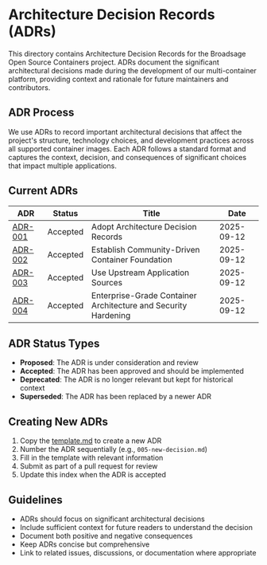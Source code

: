 <!--
SPDX-FileCopyrightText: Copyright (c) 2025 Broadsage <opensource@broadsage.com>

SPDX-License-Identifier: Apache-2.0
-->

# Architecture Decision Records (ADRs)

This directory contains Architecture Decision Records for the Broadsage Open Source Containers project. ADRs document the significant architectural decisions made during the development of our multi-container platform, providing context and rationale for future maintainers and contributors.

## ADR Process

We use ADRs to record important architectural decisions that affect the project's structure, technology choices, and development practices across all supported container images. Each ADR follows a standard format and captures the context, decision, and consequences of significant choices that impact multiple applications.

## Current ADRs

| ADR | Status | Title | Date |
|-----|--------|-------|------|
| [ADR-001](001-adopt-architecture-decision-records.md) | Accepted | Adopt Architecture Decision Records | 2025-09-12 |
| [ADR-002](002-establish-project-foundation.md) | Accepted | Establish Community-Driven Container Foundation | 2025-09-12 |
| [ADR-003](003-use-upstream-application-sources.md) | Accepted | Use Upstream Application Sources | 2025-09-12 |
| [ADR-004](004-container-architecture-decisions.md) | Accepted | Enterprise-Grade Container Architecture and Security Hardening | 2025-09-12 |

## ADR Status Types

- **Proposed**: The ADR is under consideration and review
- **Accepted**: The ADR has been approved and should be implemented
- **Deprecated**: The ADR is no longer relevant but kept for historical context
- **Superseded**: The ADR has been replaced by a newer ADR

## Creating New ADRs

1. Copy the [template.md](template.md) to create a new ADR
2. Number the ADR sequentially (e.g., `005-new-decision.md`)
3. Fill in the template with relevant information
4. Submit as part of a pull request for review
5. Update this index when the ADR is accepted

## Guidelines

- ADRs should focus on significant architectural decisions
- Include sufficient context for future readers to understand the decision
- Document both positive and negative consequences
- Keep ADRs concise but comprehensive
- Link to related issues, discussions, or documentation where appropriate
